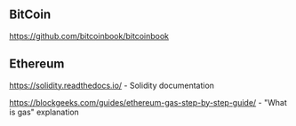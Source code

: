 ## BitCoin

https://github.com/bitcoinbook/bitcoinbook


## Ethereum

https://solidity.readthedocs.io/ - Solidity documentation

https://blockgeeks.com/guides/ethereum-gas-step-by-step-guide/ - "What is gas" explanation

